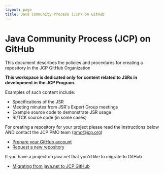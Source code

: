 ```yaml
---
layout: page
title: Java Community Process (JCP) on GitHub
---
```

# Java Community Process (JCP) on GitHub

This document describes the policies and procedures for creating a repository in the JCP GitHub Organization

__This workspace is dedicated only for content related to JSRs in development in the JCP Program.__

Examples of such content include:

* Specifications of the JSR
* Meeting minutes from JSR's Expert Group meetings
* Example source code to demonstrate JSR usage
* RI/TCK source code (in some cases)

For creating a repository for your project please read the instructions below AND contact the JCP PMO team (pmo@jcp.org)

* [Prepare your GitHub account](docs/GitHub_Account.md)
* [Request a new repository](docs/Request_Repo.md)

If you have a project on java.net that you'd like to migrate to GitHub

* [Migrating from java.net to JCP GitHub](docs/Transfer_from_java.net.md)
